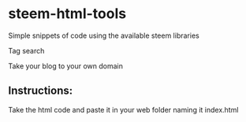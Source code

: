# steem-html-tools
Simple snippets of code using the available steem libraries

Tag search

Take your blog to your own domain

## Instructions:

Take the html code and paste it in your web folder naming it index.html
